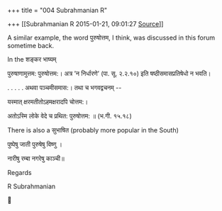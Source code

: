 +++
title = "004 Subrahmanian R"

+++
[[Subrahmanian R	2015-01-21, 09:01:27 [Source](https://groups.google.com/g/samskrita/c/qexBSNdGX2c)]]



A similar example, the word पुरुषोत्तम, I think, was discussed in this forum sometime back.

In the शङ्कर भाष्यम्

पुरुषाणामुत्तम: पुरुषोत्तम:। अत्र ’न निर्धारणे’ (पा. सू. २.२.१०) इति षष्ठीसमासप्रतिषेधो न भवति।

. . . . . अथवा पञ्चमीसमास:। तथा च भगवद्वचनम् --

यस्मात् क्षरमतीतोऽहमक्षरादपि चोत्तम:।

अतोऽस्मि लोके वेदे च प्रथित: पुरुषोत्तम: ॥ (भ.गी. १५.१८)



There is also a सुभाषित (probably more popular in the South)

पुष्पेषु जाती पुरुषेषु विष्णु ।

नारीषु रम्बा नगरेषु काञ्ची॥

  

Regards

R Subrahmanian



